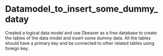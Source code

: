 # Datamodel_to_insert_some_dummy_datay
Created a logical data model and use Dbeaver as a free database to create the tables of the data model and insert some dummy data. All the tables should have a primary key and be connected to other related tables using foreign key.
